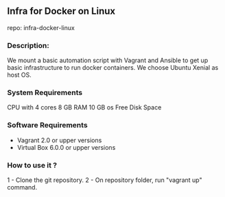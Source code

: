 ## Infra for Docker on Linux
repo: infra-docker-linux

### Description:
We mount a basic automation script with Vagrant and Ansible to get up basic infrastructure to run docker containers. We choose Ubuntu Xenial as host OS. 

### System Requirements
CPU with 4 cores
8 GB RAM
10 GB os Free Disk Space

### Software Requirements
- Vagrant 2.0 or upper versions
- Virtual Box 6.0.0 or upper versions

### How to use it ?
1 - Clone the git repository.
2 - On repository folder, run "vagrant up" command.
